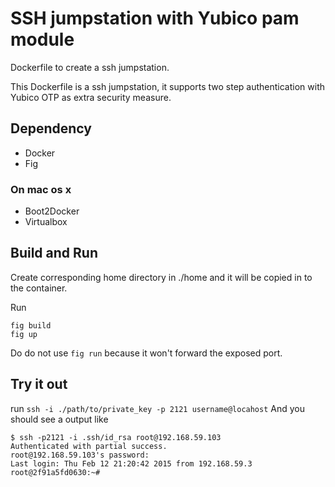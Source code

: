 # SSH jumpstation with Yubico pam module
Dockerfile to create a ssh jumpstation.

This Dockerfile is a ssh jumpstation, it supports two step authentication with Yubico OTP as extra security measure. 

## Dependency
* Docker
* Fig

### On mac os x
* Boot2Docker
* Virtualbox

## Build and Run
Create corresponding home directory in ./home and it will be copied in to the container. 

Run 
```
fig build
fig up 
```
Do do not use `fig run` because it won't forward the exposed port. 

## Try it out
run `ssh -i ./path/to/private_key -p 2121 username@locahost`
And you should see a output like
```
$ ssh -p2121 -i .ssh/id_rsa root@192.168.59.103
Authenticated with partial success.
root@192.168.59.103's password:
Last login: Thu Feb 12 21:20:42 2015 from 192.168.59.3
root@2f91a5fd0630:~#
```
